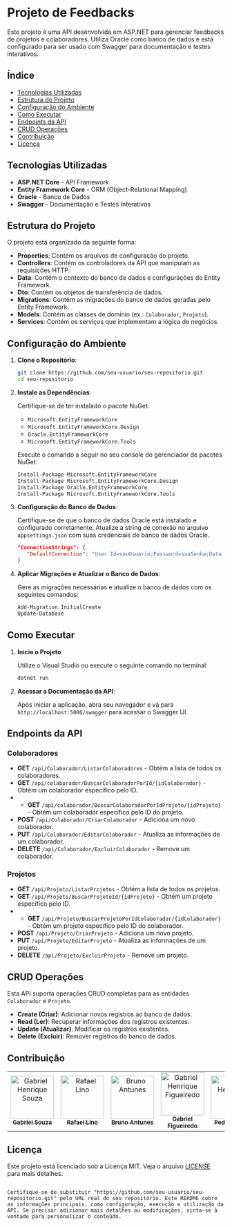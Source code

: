 # Projeto de Feedbacks

Este projeto é uma API desenvolvida em ASP.NET para gerenciar feedbacks de projetos e colaboradores. Utiliza Oracle como banco de dados e está configurado para ser usado com Swagger para documentação e testes interativos.

## Índice

- [Tecnologias Utilizadas](#tecnologias-utilizadas)
- [Estrutura do Projeto](#estrutura-do-projeto)
- [Configuração do Ambiente](#configuração-do-ambiente)
- [Como Executar](#como-executar)
- [Endpoints da API](#endpoints-da-api)
- [CRUD Operações](#crud-operações)
- [Contribuição](#contribuição)
- [Licença](#licença)

## Tecnologias Utilizadas

- **ASP.NET Core** - API Framework
- **Entity Framework Core** - ORM (Object-Relational Mapping)
- **Oracle** - Banco de Dados
- **Swagger** - Documentação e Testes Interativos

## Estrutura do Projeto

O projeto está organizado da seguinte forma:

- **Properties**: Contém os arquivos de configuração do projeto.
- **Controllers**: Contém os controladores da API que manipulam as requisições HTTP.
- **Data**: Contém o contexto do banco de dados e configurações do Entity Framework.
- **Dto**: Contém os objetos de transferência de dados.
- **Migrations**: Contém as migrações do banco de dados geradas pelo Entity Framework.
- **Models**: Contém as classes de domínio (ex.: `Colaborador`, `Projeto`).
- **Services**: Contém os serviços que implementam a lógica de negócios.

## Configuração do Ambiente

1. **Clone o Repositório**:
   ```bash
   git clone https://github.com/seu-usuario/seu-repositorio.git
   cd seu-repositorio
   ```

2. **Instale as Dependências**:

   Certifique-se de ter instalado o pacote NuGet:
   - `Microsoft.EntityFrameworkCore`
   - `Microsoft.EntityFrameworkCore.Design`
   - `Oracle.EntityFrameworkCore`
   - `Microsoft.EntityFrameworkCore.Tools`

   Execute o comando a seguir no seu console do gerenciador de pacotes NuGet:
   ```bash
   Install-Package Microsoft.EntityFrameworkCore
   Install-Package Microsoft.EntityFrameworkCore.Design
   Install-Package Oracle.EntityFrameworkCore
   Install-Package Microsoft.EntityFrameworkCore.Tools
   ```

3. **Configuração do Banco de Dados**:

   Certifique-se de que o banco de dados Oracle está instalado e configurado corretamente. Atualize a string de conexão no arquivo `appsettings.json` com suas credenciais de banco de dados Oracle.

   ```json
   "ConnectionStrings": {
      "DefaultConnection": "User Id=seuUsuario;Password=suaSenha;Data Source=suaFonteDeDados"
   }
   ```

4. **Aplicar Migrações e Atualizar o Banco de Dados**:

   Gere as migrações necessárias e atualize o banco de dados com os seguintes comandos:

   ```bash
   Add-Migration InitialCreate
   Update-Database
   ```

## Como Executar

1. **Inicie o Projeto**:

   Utilize o Visual Studio ou execute o seguinte comando no terminal:

   ```bash
   dotnet run
   ```

2. **Acessar a Documentação da API**:

   Após iniciar a aplicação, abra seu navegador e vá para `http://localhost:5000/swagger` para acessar o Swagger UI.

## Endpoints da API

### **Colaboradores**

- **GET** `/api/Colaborador/ListarColaboradores` - Obtém a lista de todos os colaboradores.
- **GET** `/api/colaborador/BuscarColaboradorPorId/{idColaborador}` - Obtém um colaborador específico pelo ID.
- - **GET** `/api/colaborador/BuscarColaboradorPorIdProjeto/{idProjeto}` - Obtém um colaborador específico pelo ID do projeto.
- **POST** `/api/Colaborador/CriarColaborador` - Adiciona um novo colaborador.
- **PUT** `/api/Colaborador/EditarColaborador` - Atualiza as informações de um colaborador.
- **DELETE** `/api/Colaborador/ExcluirColaborador` - Remove um colaborador.

### **Projetos**

- **GET** `/api/Projeto/ListarProjetos` - Obtém a lista de todos os projetos.
- **GET** `/api/Projeto/BuscarProjetoId/{idProjeto}` - Obtém um projeto específico pelo ID.
- - **GET** `/api/Projeto/BuscarProjetoPorIdColaborador/{idColaborador}` - Obtém um projeto específico pelo ID do colaborador.
- **POST** `/api/Projeto/CriarProjeto` - Adiciona um novo projeto.
- **PUT** `/api/Projeto/EditarProjeto` - Atualiza as informações de um projeto.
- **DELETE** `/api/Projeto/ExcluirProjeto` - Remove um projeto.

## CRUD Operações

Esta API suporta operações CRUD completas para as entidades `Colaborador` e `Projeto`.

- **Create (Criar)**: Adicionar novos registros ao banco de dados.
- **Read (Ler)**: Recuperar informações dos registros existentes.
- **Update (Atualizar)**: Modificar os registros existentes.
- **Delete (Excluir)**: Remover registros do banco de dados.

## Contribuição

<table>
  <tr>
        <td align="center">
      <a href="https://github.com/Bielhsn" title="Perfil Gabriel Henrique Souza">
        <img src="https://avatars.githubusercontent.com/u/113404490?v=4" width="100px;" alt="Gabriel Henrique Souza"/><br>
        <sub>
          <b>Gabriel Souza</b>
        </sub>
      </a>
    </td>
    <td align="center">
      <a href="https://github.com/rafak7" title="Perfil Rafael Lino">
        <img src="https://avatars.githubusercontent.com/u/126628341?v=4" width="100px;" alt="Rafael Lino"/><br>
        <sub>
          <b>Rafael Lino</b>
        </sub>
      </a>
    </td>
    <td align="center">
      <a href="https://github.com/bruno1098" title="Perfil Bruno Antunes">
        <img src="https://avatars.githubusercontent.com/u/115303980?v=4" width="100px;" alt="Bruno Antunes"/><br>
        <sub>
          <b>Bruno Antunes</b>
        </sub>
      </a>
    </td>
    <td align="center">
      <a href="https://github.com/B1el-Henr1" title="Perfil Gabriel Henrique Figueiredo">
        <img src="https://avatars.githubusercontent.com/u/160192324?v=4" width="100px;" alt="Gabriel Henrique Figueiredo"/><br>
        <sub>
          <b>Gabriel Figueiredo</b>
        </sub>
      </a>
    </td>
     <td align="center">
      <a href="https://github.com/Pedro-Ferrari" title="Perfil Pedro Henrique">
        <img src="https://avatars.githubusercontent.com/u/126732959?v=4" width="100px;" alt="Pedro Henrique"/><br>
        <sub>
          <b>Pedro Ferrari</b>
        </sub>
      </a>
    </td>
  </tr>
</table>

## Licença

Este projeto está licenciado sob a Licença MIT. Veja o arquivo [LICENSE](LICENSE) para mais detalhes.
```

Certifique-se de substituir "https://github.com/seu-usuario/seu-repositorio.git" pelo URL real do seu repositório. Este README cobre as informações principais, como configuração, execução e utilização da API. Se precisar adicionar mais detalhes ou modificações, sinta-se à vontade para personalizar o conteúdo.
